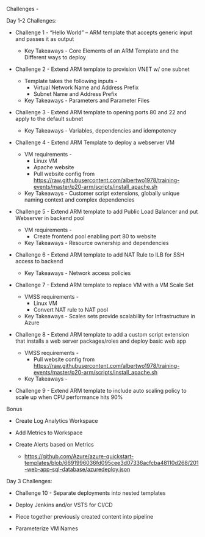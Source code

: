 Challenges - 

Day 1-2 Challenges:
+	Challenge 1 - “Hello World” – ARM template that accepts generic input and passes it as output
    +   Key Takeaways - Core Elements of an ARM Template and the Different ways to deploy 
 
+	Challenge 2 - Extend ARM template to provision VNET w/ one subnet 
    +	Template takes the following inputs - 
        +	Virtual Network Name and Address Prefix
        +	Subnet Name and Address Prefix
    +   Key Takeaways - Parameters and Parameter Files
 
+	Challenge 3 - Extend ARM template to opening ports 80 and 22 and apply to the default subnet
    +   Key Takeaways - Variables, dependencies and idempotency

+	Challenge 4 - Extend ARM Template to deploy a webserver VM
    +   VM requirements -
        +   Linux VM
        +   Apache website
        +   Pull website config from https://raw.githubusercontent.com/albertwo1978/training-events/master/p20-arm/scripts/install_apache.sh
    +   Key Takeaways - Customer script extensions, globally unique naming context and complex dependencies
 
+	Challenge 5 - Extend ARM template to add Public Load Balancer and put Webserver in backend pool
    +   VM requirements -
        +   Create frontend pool enabling port 80 to website
    +   Key Takeaways - Resource ownership and dependencies
 
+	Challenge 6 - Extend ARM template to add NAT Rule to ILB for SSH access to backend
    +   Key Takeaways - Network access policies
 
+	Challenge 7 - Extend ARM template to replace VM with a VM Scale Set 
    +   VMSS requirements -
        +   Linux VM
        +   Convert NAT rule to NAT pool
    +   Key Takeaways - Scales sets provide scalability for Infrastructure in Azure

+	Challenge 8 - Extend ARM template to add a custom script extension that installs a web server packages/roles and deploy basic web app 
    +   VMSS requirements -
        +   Pull website config from https://raw.githubusercontent.com/albertwo1978/training-events/master/p20-arm/scripts/install_apache.sh
    +   Key Takeaways - 

+	Challenge 9 - Extend ARM template to include auto scaling policy to scale up when CPU performance hits 90%

Bonus
+	Create Log Analytics Workspace
 
+	Add Metrics to Workspace
 
+	Create Alerts based on Metrics
    +   https://github.com/Azure/azure-quickstart-templates/blob/6691996036fd095cee3d07336acfcba48110d268/201-web-app-sql-database/azuredeploy.json 
 
Day 3 Challenges:  
+   Challenge 10 - Separate deployments into nested templates

+	Deploy Jenkins and/or VSTS for CI/CD
 
+	Piece together previously created content into pipeline
 
+	Parameterize VM Names


